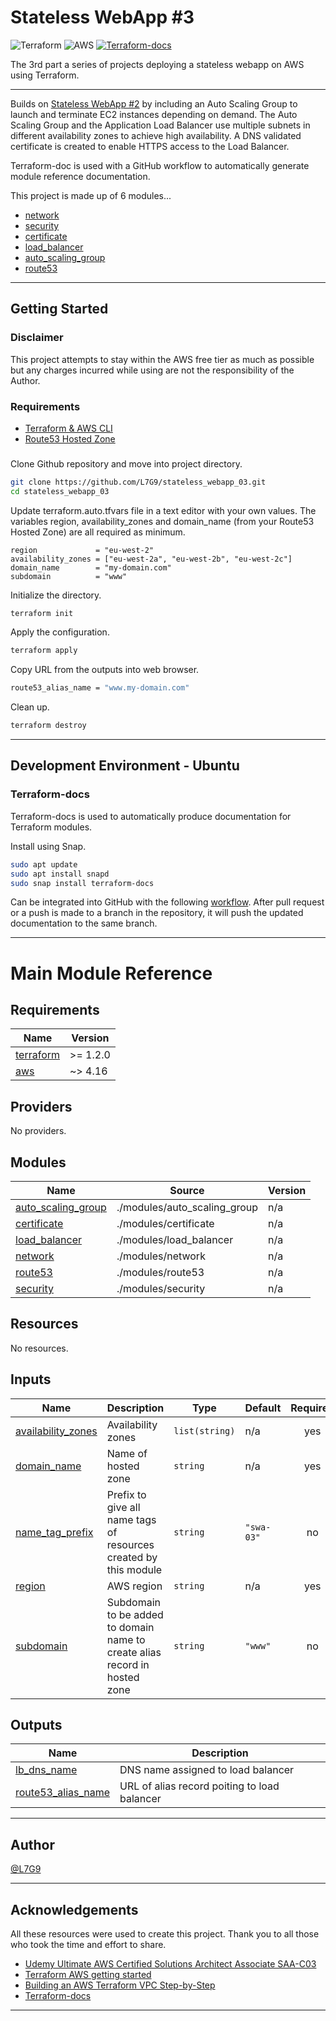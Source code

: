 # Stateless WebApp #3

![Terraform](https://img.shields.io/badge/terraform-%235835CC.svg?style=for-the-badge&logo=terraform&logoColor=white) ![AWS](https://img.shields.io/badge/AWS-%23FF9900.svg?style=for-the-badge&logo=amazon-aws&logoColor=white) [![Terraform-docs](https://github.com/L7G9/stateless_webapp_03/actions/workflows/documentation.yml/badge.svg)](https://github.com/L7G9/stateless_webapp_03/actions/workflows/documentation.yml)

The 3rd part a series of projects deploying a stateless webapp on AWS using Terraform.

---

Builds on [Stateless WebApp #2](https://github.com/L7G9/stateless_webapp_02) by including an Auto Scaling Group to launch and terminate EC2 instances depending on demand.  The Auto Scaling Group and the Application Load Balancer use multiple subnets in different availability zones to achieve high availability.  A DNS validated certificate is created to enable HTTPS access to the Load Balancer.

Terraform-doc is used with a GitHub workflow to automatically generate module reference documentation.

This project is made up of 6 modules...
- [network](https://github.com/L7G9/stateless_webapp_03/tree/main/modules/network/README.md)
- [security](https://github.com/L7G9/stateless_webapp_03/tree/main/modules/security/README.md)
- [certificate](https://github.com/L7G9/stateless_webapp_03/tree/main/modules/certificate)
- [load_balancer](https://github.com/L7G9/stateless_webapp_03/tree/main/modules/load_balancer)
- [auto_scaling_group](https://github.com/L7G9/stateless_webapp_03/tree/main/modules/auto_scaling_group)
- [route53](https://github.com/L7G9/stateless_webapp_03/tree/main/modules/route53)

---

## Getting Started

### Disclaimer
This project attempts to stay within the AWS free tier as much as possible but any charges incurred while using are not the responsibility of the Author.

### Requirements
- [Terraform & AWS CLI](https://developer.hashicorp.com/terraform/tutorials/aws-get-started/aws-build)
- [Route53 Hosted Zone](https://docs.aws.amazon.com/Route53/latest/DeveloperGuide/CreatingHostedZone.html)

###

Clone Github repository and move into project directory.
```bash
git clone https://github.com/L7G9/stateless_webapp_03.git
cd stateless_webapp_03
```

Update terraform.auto.tfvars file in a text editor with your own values.  The variables region, availability_zones and domain_name (from your Route53 Hosted Zone) are all required as minimum.
```
region             = "eu-west-2"
availability_zones = ["eu-west-2a", "eu-west-2b", "eu-west-2c"]
domain_name        = "my-domain.com"
subdomain          = "www"
```

Initialize the directory.
```bash
terraform init
```

Apply the configuration.
```bash
terraform apply
```

Copy URL from the outputs into web browser.
```bash
route53_alias_name = "www.my-domain.com"
```

Clean up.
```bash
terraform destroy
```

---

## Development Environment - Ubuntu

### Terraform-docs
Terraform-docs is used to automatically produce documentation for Terraform modules.

Install using Snap.
```bash
sudo apt update
sudo apt install snapd
sudo snap install terraform-docs
```

Can be integrated into GitHub with the following [workflow](https://github.com/L7G9/stateless_webapp_03/blob/main/.github/workflows/documentation.yml).  After pull request or a push is made to a branch in the repository, it will push the updated documentation to the same branch.

---

# Main Module Reference

<!-- BEGIN_TF_DOCS -->
## Requirements

| Name | Version |
|------|---------|
| <a name="requirement_terraform"></a> [terraform](#requirement\_terraform) | >= 1.2.0 |
| <a name="requirement_aws"></a> [aws](#requirement\_aws) | ~> 4.16 |

## Providers

No providers.

## Modules

| Name | Source | Version |
|------|--------|---------|
| <a name="module_auto_scaling_group"></a> [auto\_scaling\_group](#module\_auto\_scaling\_group) | ./modules/auto_scaling_group | n/a |
| <a name="module_certificate"></a> [certificate](#module\_certificate) | ./modules/certificate | n/a |
| <a name="module_load_balancer"></a> [load\_balancer](#module\_load\_balancer) | ./modules/load_balancer | n/a |
| <a name="module_network"></a> [network](#module\_network) | ./modules/network | n/a |
| <a name="module_route53"></a> [route53](#module\_route53) | ./modules/route53 | n/a |
| <a name="module_security"></a> [security](#module\_security) | ./modules/security | n/a |

## Resources

No resources.

## Inputs

| Name | Description | Type | Default | Required |
|------|-------------|------|---------|:--------:|
| <a name="input_availability_zones"></a> [availability\_zones](#input\_availability\_zones) | Availability zones | `list(string)` | n/a | yes |
| <a name="input_domain_name"></a> [domain\_name](#input\_domain\_name) | Name of hosted zone | `string` | n/a | yes |
| <a name="input_name_tag_prefix"></a> [name\_tag\_prefix](#input\_name\_tag\_prefix) | Prefix to give all name tags of resources created by this module | `string` | `"swa-03"` | no |
| <a name="input_region"></a> [region](#input\_region) | AWS region | `string` | n/a | yes |
| <a name="input_subdomain"></a> [subdomain](#input\_subdomain) | Subdomain to be added to domain name to create alias record in hosted zone | `string` | `"www"` | no |

## Outputs

| Name | Description |
|------|-------------|
| <a name="output_lb_dns_name"></a> [lb\_dns\_name](#output\_lb\_dns\_name) | DNS name assigned to load balancer |
| <a name="output_route53_alias_name"></a> [route53\_alias\_name](#output\_route53\_alias\_name) | URL of alias record poiting to load balancer |
<!-- END_TF_DOCS -->

---

## Author
[@L7G9](https://www.github.com/L7G9)

---

## Acknowledgements
All these resources were used to create this project.  Thank you to all those who took the time and effort to share.
- [Udemy Ultimate AWS Certified Solutions Architect Associate SAA-C03](https://www.udemy.com/course/aws-certified-solutions-architect-associate-saa-c03/)
- [Terraform AWS getting started](https://developer.hashicorp.com/terraform/tutorials/aws-get-started/aws-build)
- [Building an AWS Terraform VPC Step-by-Step](https://adamtheautomator.com/terraform-vpc/)
- [Terraform-docs](https://terraform-docs.io/)

---
